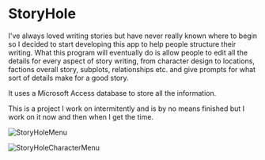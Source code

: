 # StoryHole
I've always loved writing stories but have never really known where to begin so I decided to start developing this app to help people structure their writing.
What this program will eventually do is allow people to edit all the details for every aspect of story writing, from character design to locations, factions overall story, subplots, relationships etc. and give prompts for what sort of details make for a good story.

It uses a Microsoft Access database to store all the information. 

This is a project I work on intermitently and is by no means finished but I work on it now and then when I get the time.



![StoryHoleMenu](https://user-images.githubusercontent.com/54575751/88870365-821b3e80-d258-11ea-83ec-b50c2b2c1fbe.PNG)


![StoryHoleCharacterMenu](https://user-images.githubusercontent.com/54575751/88870368-83e50200-d258-11ea-89b5-af222312b05c.PNG)

